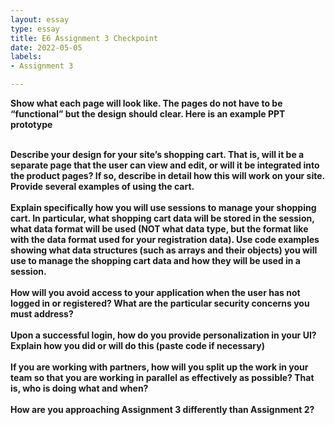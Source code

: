 ```yaml
---
layout: essay
type: essay
title: E6 Assignment 3 Checkpoint
date: 2022-05-05
labels:
- Assignment 3

---
```


<b>Show what each page will look like. The pages do not have to be “functional” but the design should clear. Here is an example PPT prototype</b>
<br>

<br>
<b>Describe your design for your site’s shopping cart. That is, will it be a separate page that the user can view and edit, or will it be integrated into the product pages? If so, describe in detail how this will work on your site. Provide several examples of using the cart.</b>
<br>

<br>
<b>Explain specifically how you will use sessions to manage your shopping cart. In particular, what shopping cart data will be stored in the session, what data format will be used (NOT what data type, but the format like with the data format used for your registration data). Use code examples showing what data structures (such as arrays and their objects) you will use to manage the shopping cart data and how they will be used in a session.</b>
<br>

<br>
<b>How will you avoid access to your application when the user has not logged in or registered? What are the particular security concerns you must address?</b>
<br>

<br>
<b>Upon a successful login, how do you provide personalization in your UI? Explain how you did or will do this (paste code if necessary)</b>
<br>

<br>
<b>If you are working with partners, how will you split up the work in your team so that you are working in parallel as effectively as possible? That is, who is doing what and when?</b>
<br>

<br>
<b>How are you approaching Assignment 3 differently than Assignment 2?</b>